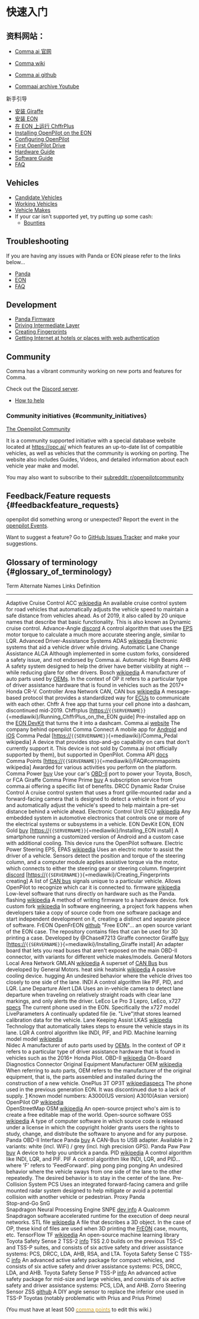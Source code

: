 # 快速入门

## 资料网站：

- [Comma ai 官网](http://comma.ai/)

- [Comma wiki](https://community.comma.ai/wiki)

- [Comma ai github](https://github.com/commaai)

- [Commaai archive Youtube](https://www.youtube.com/channel/UCwgKmJM4ZJQRJ-U5NjvR2dg)


新手引导

-   [安装 Giraffe](cn/Installing_Giraffe.md)
-   [安装 EON](cn/Installing_EON.md)
-   [在 EON 上运行 ChffrPlus](cn/Running_ChffrPlus_on_the_EON.md)
-   [Installing OpenPilot on the
    EON](Installing_OpenPilot_on_the_EON "wikilink")
-   [Configuring OpenPilot](Configuring_OpenPilot "wikilink")
-   [First OpenPilot Drive](First_OpenPilot_Drive "wikilink")
-   [Hardware Guide](Hardware_Guide "wikilink")
-   [Software Guide](Software_Guide "wikilink")
-   [FAQ](FAQ "wikilink")

Vehicles
--------

-   [Candidate Vehicles](Candidate_Vehicles "wikilink")
-   [Working
    Vehicles](https://github.com/commaai/openpilot#supported-cars)
-   [Vehicle Makes](:Category:Vehicle_Makes "wikilink")
-   If your car isn\'t supported yet, try putting up some cash:
    -   [Bounties](Bounties "wikilink")

Troubleshooting
---------------

If you are having any issues with Panda or EON please refer to the links
below\...

-   [Panda](Panda "wikilink")
-   [EON](EON "wikilink")
-   [FAQ](FAQ "wikilink")

Development
-----------

-   [Panda Firmware](Panda_Firmware "wikilink")
-   [Driving Intermediate Layer](Driving_Intermediate_Layer "wikilink")
-   [Creating Fingerprints](Creating_Fingerprints "wikilink")
-   [Getting Internet at hotels or places with web
    authentication](Getting_Internet_at_hotels_or_places_with_web_authentication "wikilink")

Community
---------

Comma has a vibrant community working on new ports and features for
Comma.

Check out the [Discord server](https://discord.comma.ai/).

-   [How to help](How_to_help "wikilink")

### Community initiatives {#community_initiatives}

[The Openpilot Community](https://opc.ai/)

It is a community supported initiative with a special database website
located at <https://opc.ai/> which features an up-to-date list of
compatible vehicles, as well as vehicles that the community is working
on porting. The website also includes Guides, Videos, and detailed
information about each vehicle year make and model.

You may also want to subscribe to their [subreddit:
r/openpilotcommunity](https://reddit.com/r/openpilotcommunity)

Feedback/Feature requests {#feedbackfeature_requests}
-------------------------

openpilot did something wrong or unexpected? Report the event in the
[openpilot Events](openpilot_Events "wikilink").

Want to suggest a feature? Go to [GitHub Issues
Tracker](https://github.com/commaai/openpilot/issues) and make your
suggestions.

Glossary of terminology {#glossary_of_terminology}
-----------------------

  Term                                  Alternate Names      Links                                                                                                                                                                            Definition
  ------------------------------------- -------------------- -------------------------------------------------------------------------------------------------------------------------------------------------------------------------------- ----------------------------------------------------------------------------------------------------------------------------------------------------------------------------------------------------------------------------------------------------------------------------------------
  Adaptive Cruise Control               ACC                  [wikipedia](https://en.wikipedia.org/wiki/Adaptive_cruise_control)                                                                                                               An available cruise control system for road vehicles that automatically adjusts the vehicle speed to maintain a safe distance from vehicles ahead. As of 2019, it also called by 20 unique names that describe that basic functionality. This is also known as Dynamic cruise control.
  Advance-Angle                                              [discord](https://discordapp.com/channels/469524606043160576/538741329799413760/615266067002032158)                                                                              A control algorithm that uses the [EPS](#EPS "wikilink") motor torque to calculate a much more accurate steering angle, similar to LQR.
  Advanced Driver-Assistance Systems    ADAS                 [wikipedia](https://en.wikipedia.org/wiki/Advanced_driver-assistance_systems)                                                                                                    Electronic systems that aid a vehicle driver while driving.
  Automatic Lane Change Assistance      ALCA                                                                                                                                                                                                  Although implemented in some custom forks, considered a safety issue, and not endorsed by Comma.ai.
  Automatic High Beams                  AHB                                                                                                                                                                                                   A safety system designed to help the driver have better visibility at night -- while reducing glare for other drivers.
  Bosch                                                      [wikipedia](https://en.wikipedia.org/wiki/Robert_Bosch_GmbH#Mobility_Solutions)                                                                                                  A manufacturer of auto parts used by [OEMs](#OEM "wikilink"). In the context of OP it refers to a particular type of driver assistance hardware that is found in vehicles such as the 2017+ Honda CR-V.
  Controller Area Network               CAN, CAN bus         [wikipedia](https://en.wikipedia.org/wiki/CAN_bus)                                                                                                                               A message-based protocol that provides a standardized way for [ECUs](#ECU "wikilink") to communicate with each other.
  Chffr                                                                                                                                                                                                                                       A free app that turns your cell phone into a dashcam, discontinued mid-2019.
  Chffrplus                                                  \[<https://>`{{SERVERNAME}}`{=mediawiki}/Running\_ChffrPlus\_on\_the\_EON guide\]                                                                                                Pre-installed app on the [EON DevKit](#EON "wikilink") that turns the it into a dashcam.
  Comma.ai                                                   [website](http://comma.ai)                                                                                                                                                       The company behind openpilot
  Comma Connect                                                                                                                                                                                                                               A mobile app for [Android](https://play.google.com/store/apps/details?id=ai.comma.connect&hl=en_US) and [iOS](https://apps.apple.com/us/app/comma-connect/id1456551889)
  Comma Pedal                                                \[<https://>`{{SERVERNAME}}`{=mediawiki}/Comma\_Pedal wikipedia\]                                                                                                                A device that provides stop-and-go capability on cars that don\'t currently support it. This device is not sold by Comma.ai (not officially supported by them), but supported in OpenPilot.
  Comma API                                                  [docs](https://api.comma.ai/#comma-api-spec)                                                                                                                                     
  Comma Points                                               \[<https://>`{{SERVERNAME}}`{=mediawiki}/FAQ\#commapoints wikipedia\]                                                                                                            Awarded for various activities you perform on the platform.
  Comma Power                                                [buy](https://comma.ai/shop/products/power)                                                                                                                                      Use your car\'s [OBD-II](#OBD2 "wikilink") port to power your Toyota, Bosch, or FCA Giraffe
  Comma Prime                           Prime                [buy](https://comma.ai/shop/products/comma-prime-sim-card)                                                                                                                       A subscription service from comma.ai offering a specific list of benefits.
  DRCC                                                       Dynamic Radar Cruise Control                                                                                                                                                     A cruise control system that uses a front grille-mounted radar and a forward-facing camera that is designed to detect a vehicle in front of you and automatically adjust the vehicle\'s speed to help maintain a pre-set distance behind a vehicle ahead.
  Electronic Control Unit               ECU                  [wikipedia](https://en.wikipedia.org/wiki/Electronic_control_unit)                                                                                                               Any embedded system in automotive electronics that controls one or more of the electrical systems or subsystems in a vehicle.
  EON DevKit                            EON, EON Gold        [buy](https://comma.ai/shop/products/eon-gold-dashcam-devkit) \[<https://>`{{SERVERNAME}}`{=mediawiki}/Installing\_EON install\]                                                 A smartphone running a customized version of Android and a custom case with additional cooling. This device runs the OpenPilot software.
  Electric Power Steering               EPS, EPAS            [wikipedia](https://en.wikipedia.org/wiki/Power_steering#Electric_systems)                                                                                                       Uses an electric motor to assist the driver of a vehicle. Sensors detect the position and torque of the steering column, and a computer module applies assistive torque via the motor, which connects to either the steering gear or steering column.
  fingerprint                                                [discord](https://discordapp.com/channels/469524606043160576/524327905937850394/597941450407149599) \[<https://>`{{SERVERNAME}}`{=mediawiki}/Creating\_Fingerprints creating\]   A list of [CAN bus](#CAN "wikilink") signals unique to a particular vehicle. Allows OpenPilot to recognize which car it is connected to.
  firmware                                                   [wikipedia](https://en.wikipedia.org/wiki/Firmware)                                                                                                                              Low-level software that runs directly on hardware such as the Panda.
  flashing                                                   [wikipedia](https://en.wikipedia.org/wiki/Firmware#Flashing)                                                                                                                     A method of writing firmware to a hardware device.
  fork                                  custom fork          [wikipedia](https://en.wikipedia.org/wiki/Fork_(software_development))                                                                                                           In software engineering, a project fork happens when developers take a copy of source code from one software package and start independent development on it, creating a distinct and separate piece of software.
  FrEON                                 OpenFrEON            [github](https://github.com/ch4se/OpenFrEON)                                                                                                                                     \"Free EON\"\... an open source variant of the EON case. The repository contains files that can be used for 3D printing a case. Developed by \@Chase\#7213
  Giraffe connector                     Giraffe              [buy](https://comma.ai/shop/products/giraffe) \[<https://>`{{SERVERNAME}}`{=mediawiki}/Installing\_Giraffe install\]                                                             An adapter board that lets you read buses that aren\'t exposed on the main OBD-II connector, with variants for different vehicle makes/models.
  General Motors Local Area Network     GMLAN                [wikipedia](https://en.wikipedia.org/wiki/General_Motors_Local_Area_Network)                                                                                                     A superset of [CAN Bus](#CAN "wikilink") bus developed by General Motors.
  heat sink                             heatsink             [wikipedia](https://en.wikipedia.org/wiki/Heat_sink)                                                                                                                             A passive cooling device.
  hugging                                                                                                                                                                                                                                     An undesired behavior where the vehicle drives too closely to one side of the lane.
  INDI                                                                                                                                                                                                                                        A control algorithm like PIF, PID, and LQR.
  Lane Departure Alert                  LDA                                                                                                                                                                                                   Uses an in-vehicle camera to detect lane departure when traveling on relatively straight roads with clear lane markings, and only alerts the driver.
  LeEco Le Pro 3                        Lepro, LeEco, x727   [specs](https://www.gsmarena.com/leeco_le_pro3-8344.php)                                                                                                                         The current phone used in the EON. Specifically the x727 model
  LiveParameters                                                                                                                                                                                                                              A continually updated file (ie. \"Live\")that stores learned calibration data for the vehicle.
  Lane Keeping Assist                   LKAS                 [wikipedia](https://en.wikipedia.org/wiki/Lane_departure_warning_system#Lane_keeping)                                                                                            Technology that automatically takes steps to ensure the vehicle stays in its lane.
  LQR                                                                                                                                                                                                                                         A control algorithm like INDI, PIF, and PID.
  Machine learning model                model                [wikipedia](https://en.wikipedia.org/wiki/Machine_learning)                                                                                                                      
  Nidec                                                                                                                                                                                                                                       A manufacturer of auto parts used by [OEMs](#OEM "wikilink"). In the context of OP it refers to a particular type of driver assistance hardware that is found in vehicles such as the 2016+ Honda Pilot.
  OBD-II                                                     [wikipedia](https://en.wikipedia.org/wiki/On-board_diagnostics#OBD-II)                                                                                                           On-Board Diagnostics Connector
  Original Equipment Manufacturer       OEM                  [wikipedia](https://en.wikipedia.org/wiki/Original_equipment_manufacturer#Automotive_parts)                                                                                      When referring to auto parts, OEM refers to the manufacturer of the original equipment, that is, the parts assembled and installed during the construction of a new vehicle.
  OnePlus 3T                            OP3T                 [wikipedia](https://en.wikipedia.org/wiki/OnePlus_3T)[specs](https://www.gsmarena.com/oneplus_3t-8416.php)                                                                       The phone used in the previous generation EON. It was discontinued due to a lack of supply. [1](https://forums.oneplus.com/threads/a3000-or-a3010-in-the-u-s.530600/) Known model numbers: A3000(US version) A3010(Asian version)
  OpenPilot                             OP                   [wikipedia](https://en.wikipedia.org/wiki/Openpilot)                                                                                                                             
  OpenStreetMap                         OSM                  [wikipedia](https://en.wikipedia.org/wiki/OpenStreetMap)                                                                                                                         An open-source project who\'s aim is to create a free editable map of the world.
  Open-source software                  OSS                  [wikipedia](https://en.wikipedia.org/wiki/Open-source_software)                                                                                                                  A type of computer software in which source code is released under a license in which the copyright holder grants users the rights to study, change, and distribute the software to anyone and for any purpose.
  Panda OBD-II Interface                Panda                [buy](https://comma.ai/shop/products/panda-obd-ii-dongle)                                                                                                                        A CAN-Bus to USB adapter. Available in 2 variants: white (incl. WiFi) / grey (incl. high precision GPS).
  Panda Paw                             Paw                  [buy](https://comma.ai/shop/products/panda-paw)                                                                                                                                  A device to help you unbrick a panda.
  PID                                                        [wikipedia](https://en.wikipedia.org/wiki/PID_controller)                                                                                                                        A control algorithm like INDI, LQR, and PIF.
  PIF                                                                                                                                                                                                                                         A control algorithm like INDI, LQR, and PID\... where \'F\' refers to \'FeedForward\'.
  ping pong                             ping ponging                                                                                                                                                                                          An undesired behavior where the vehicle sways from one side of the lane to the other repeatedly. The desired behavior is to stay in the center of the lane.
  Pre-Collision System                  PCS                                                                                                                                                                                                   Uses an integrated forward-facing camera and grille mounted radar system designed to help mitigate or avoid a potential collision with another vehicle or pedestrian.
  Proxy Panda                                                                                                                                                                                                                                 
  Stop-and-Go                           SnG                                                                                                                                                                                                   
  Snapdragon Neural Processing Engine   SNPE                 [dev info](https://developer.qualcomm.com/software/qualcomm-neural-processing-sdk)                                                                                               A Qualcomm Snapdragon software accelerated runtime for the execution of deep neural networks.
  STL file                                                   [wikipedia](https://en.wikipedia.org/wiki/STL_(file_format)#Use_in_3D_printing)                                                                                                  A file that describes a 3D object. In the case of OP, these kind of files are used when 3D printing the [FrEON](#OpenFrEON "wikilink") case, mounts, etc.
  TensorFlow                            TF                   [wikipedia](https://en.wikipedia.org/wiki/TensorFlow)                                                                                                                            An open-source machine learning library
  Toyota Safety Sense 2                 TSS-2                [info](https://www.toyota.com/content/ebrochure/CFA_TSS_2.pdf)                                                                                                                   TSS 2.0 builds on the previous TSS-C and TSS-P suites, and consists of six active safety and driver assistance systems: PCS, DRCC, LDA, AHB, RSA, and LTA.
  Toyota Safety Sense C                 TSS-C                [info](https://www.toyota.com/content/ebrochure/CFA_TSS_C.pdf)                                                                                                                   An advanced active safety package for compact vehicles, and consists of six active safety and driver assistance systems: PCS, DRCC, LDA, and AHB.
  Toyota Safety Sense P                 TSS-P                [info](https://www.toyota.com/content/ebrochure/CFA_TSS_P.pdf)                                                                                                                   An advanced active safety package for mid-size and large vehicles, and consists of six active safety and driver assistance systems: PCS, LDA, and AHB.
  Zorro Steering Sensor                 ZSS                  [github](https://github.com/zorrobyte/betterToyotaAngleSensorForOP)                                                                                                              A DIY angle sensor to replace the inferior one used in TSS-P Toyotas (notably problematic with Prius and Prius Prime)

(You must have at least 500 [<span style="color:goldenrod">comma
points</span>](FAQ#commapoints "wikilink") to edit this wiki.)
